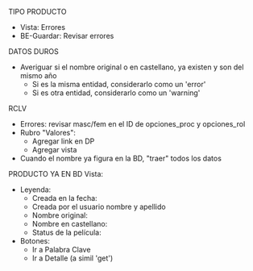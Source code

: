 TIPO PRODUCTO
- Vista: Errores
- BE-Guardar: Revisar errores

DATOS DUROS
- Averiguar si el nombre original o en castellano, ya existen y son del mismo año
    - Si es la misma entidad, considerarlo como un 'error'
    - Si es otra entidad, considerarlo como un 'warning'

RCLV
- Errores: revisar masc/fem en el ID de opciones_proc y opciones_rol
- Rubro "Valores":
    - Agregar link en DP
    - Agregar vista
- Cuando el nombre ya figura en la BD, "traer" todos los datos

PRODUCTO YA EN BD
Vista:
- Leyenda:
    - Creada en la fecha:
    - Creada por el usuario nombre y apellido
    - Nombre original:
    - Nombre en castellano:
    - Status de la película:
- Botones:
    - Ir a Palabra Clave
    - Ir a Detalle (a simil 'get')
